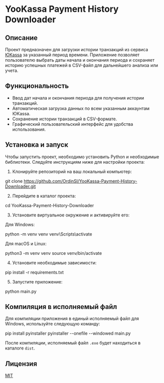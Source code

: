 # YooKassa Payment History Downloader

## Описание

Проект предназначен для загрузки истории транзакций из сервиса [ЮKassa](https://yookassa.ru/) за указанный период времени. Приложение позволяет пользователю выбрать даты начала и окончания периода и сохраняет историю успешных платежей в CSV-файл для дальнейшего анализа или учета.

## Функциональность

- Ввод дат начала и окончания периода для получения истории транзакций.
- Автоматическая загрузка данных по всем указанным аккаунтам ЮKassa.
- Сохранение истории транзакций в CSV-формате.
- Графический пользовательский интерфейс для удобства использования.

## Установка и запуск

Чтобы запустить проект, необходимо установить Python и необходимые библиотеки. Следуйте инструкциям ниже для настройки проекта:

1. Клонируйте репозиторий на ваш локальный компьютер:


git clone https://github.com/OrdinSI/YooKassa-Payment-History-Downloader.git

2. Перейдите в каталог проекта:


cd YooKassa-Payment-History-Downloader

3. Установите виртуальное окружение и активируйте его:

Для Windows:


python -m venv venv
venv\Scripts\activate

Для macOS и Linux:


python3 -m venv venv
source venv/bin/activate

4. Установите необходимые зависимости:


pip install -r requirements.txt

5. Запустите приложение:


python main.py

## Компиляция в исполняемый файл

Для компиляции приложения в единый исполняемый файл для Windows, используйте следующую команду:

pip install pyinstaller
pyinstaller --onefile --windowed main.py

После компиляции, исполняемый файл `.exe` будет находиться в каталоге `dist`.


## Лицензия

[MIT](LICENSE)